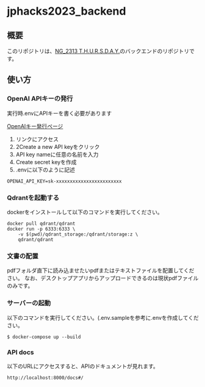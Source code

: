 # jphacks2023_backend

## 概要
このリポジトリは、[NG_2313 T.H.U.R.S.D.A.Y.](https://github.com/jphacks/NG_2313/tree/master)のバックエンドのリポジトリです。


## 使い方
### OpenAI APIキーの発行
実行時.envにAPIキーを書く必要があります

[OpenAIキー発行ページ](https://platform.openai.com/account/api-keys)

1. リンクにアクセス 
2. 2Create a new API keyをクリック 
3. API key nameに任意の名前を入力  
4. Create secret keyを作成 
5. .envに以下のように記述
```
OPENAI_API_KEY=sk-xxxxxxxxxxxxxxxxxxxxxxxx
```

### Qdrantを起動する

dockerをインストールして以下のコマンドを実行してください。
```
docker pull qdrant/qdrant
docker run -p 6333:6333 \
    -v $(pwd)/qdrant_storage:/qdrant/storage:z \
    qdrant/qdrant
```

### 文書の配置
pdfフォルダ直下に読み込ませたいpdfまたはテキストファイルを配置してください。
なお、デスクトップアプリからアップロードできるのは現状pdfファイルのみです。

### サーバーの起動
以下のコマンドを実行してください。(.env.sampleを参考に.envを作成してください。
```
$ docker-compose up --build
```

### API docs
以下のURLにアクセスすると、APIのドキュメントが見れます。
```
http://localhost:8000/docs#/
```
